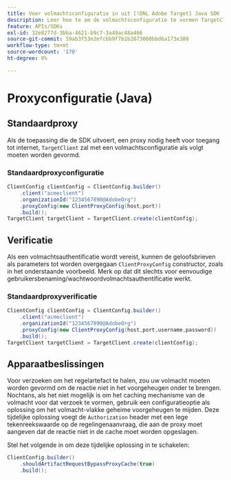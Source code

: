 ```yaml
---
title: Voer volmachtsconfiguratie in uit [!DNL Adobe Target] Java SDK
description: Leer hoe te om de volmachtsconfiguratie te vormen TargetClient in [!DNL Adobe Target] Java SDK.
feature: APIs/SDKs
exl-id: 32e8277d-3bba-4621-b9c7-3a49ac48a466
source-git-commit: 59ab3f53e2efcbb9f7b1b2073060bbd6a173e380
workflow-type: tm+mt
source-wordcount: '170'
ht-degree: 0%

---
```


# Proxyconfiguratie (Java)

## Standaardproxy

Als de toepassing die de SDK uitvoert, een proxy nodig heeft voor toegang tot internet, `TargetClient` zal met een volmachtsconfiguratie als volgt moeten worden gevormd.

### Standaardproxyconfiguratie

```java {line-numbers="true"}
ClientConfig clientConfig = ClientConfig.builder()
    .client("acmeclient")
    .organizationId("1234567890@AdobeOrg")
    .proxyConfig(new ClientProxyConfig(host,port))
    .build();
TargetClient targetClient = TargetClient.create(clientConfig);
```

## Verificatie

Als een volmachtsauthentificatie wordt vereist, kunnen de geloofsbrieven als parameters tot worden overgegaan `ClientProxyConfig` constructor, zoals in het onderstaande voorbeeld. Merk op dat dit slechts voor eenvoudige gebruikersbenaming/wachtwoordvolmachtsauthentificatie werkt.

### Standaardproxyverificatie

```java {line-numbers="true"}
ClientConfig clientConfig = ClientConfig.builder()
    .client("acmeclient")
    .organizationId("1234567890@AdobeOrg")
    .proxyConfig(new ClientProxyConfig(host,port,username,password))
    .build();
TargetClient targetClient = TargetClient.create(clientConfig);
```

## Apparaatbeslissingen

Voor verzoeken om het regelartefact te halen, zou uw volmacht moeten worden gevormd om de reactie niet in het voorgeheugen onder te brengen. Nochtans, als het niet mogelijk is om het caching mechanisme van de volmacht voor dat verzoek te vormen, gebruik een configuratieoptie als oplossing om het volmacht-vlakke geheime voorgeheugen te mijden. Deze tijdelijke oplossing voegt de `Authorization` header met een lege tekenreekswaarde op de regelingenaanvraag, die aan de proxy moet aangeven dat de reactie niet in de cache moet worden opgeslagen.

Stel het volgende in om deze tijdelijke oplossing in te schakelen:

```java {line-numbers="true"}
ClientConfig.builder()
    .shouldArtifactRequestBypassProxyCache(true)
    .build();
```


